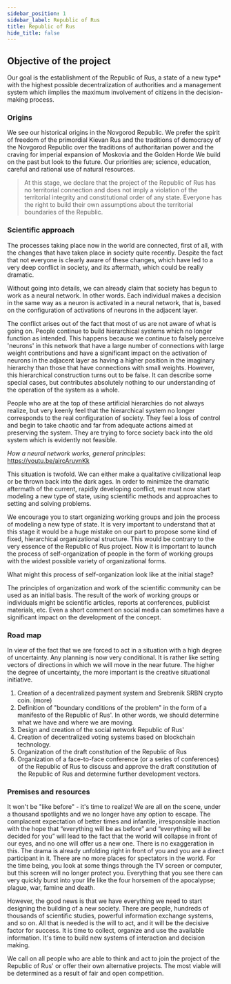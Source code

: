 ```yaml
---
sidebar_position: 1
sidebar_label: Republic of Rus
title: Republic of Rus
hide_title: false
---
```


## Objective of the project

Our goal is the establishment of the Republic of Rus, a state of a new type* with the highest possible
decentralization of authorities and a management system which iimplies the maximum involvement of
citizens in the decision-making process.

### Origins

We see our historical origins in the Novgorod Republic. We prefer the spirit of freedom of the primordial
Kievan Rus and the traditions of democracy of the Novgorod Republic over the traditions of authoritarian
power and the craving for imperial expansion of Moskovia and the Golden Horde
We build on the past but look to the future. Our priorities are; science, education, careful and rational
use of natural resources.

> At this stage, we declare that the project of the Republic of Rus has no territorial connection and does not imply a violation of
the territorial integrity and constitutional order of any state. Everyone has the right to build their own assumptions about the
territorial boundaries of the Republic.

### Scientific approach

The processes taking place now in the world are connected, first of all, with the changes that have taken
place in society quite recently. Despite the fact that not everyone is clearly aware of these changes,
which have led to a very deep conflict in society, and its aftermath, which could be really dramatic.

Without going into details, we can already claim that society has begun to work as a neural network. In
other words. Each individual makes a decision in the same way as a neuron is activated in a neural
network, that is, based on the configuration of activations of neurons in the adjacent layer.

The conflict arises out of the fact that most of us are not aware of what is going on. People continue to
build hierarchical systems which no longer function as intended. This happens because we continue to
falsely perceive 'neurons' in this network that have a large number of connections with large weight
contributions and have a significant impact on the activation of neurons in the adjacent layer as having a
higher position in the imaginary hierarchy than those that have connections with small weights.
However, this hierarchical construction turns out to be false. It can describe some special cases, but
contributes absolutely nothing to our understanding of the operation of the system as a whole.

People who are at the top of these artificial hierarchies do not always realize, but very keenly feel that
the hierarchical system no longer corresponds to the real configuration of society. They feel a loss of
control and begin to take chaotic and far from adequate actions aimed at preserving the system. They
are trying to force society back into the old system which is evidently not feasible.

*How a neural network works, general principles*: https://youtu.be/aircAruvnKk

This situation is twofold. We can either make a qualitative civilizational leap or be thrown back into the
dark ages. In order to minimize the dramatic aftermath of the current, rapidly developing conflict, we
must now start modeling a new type of state, using scientific methods and approaches to setting and
solving problems.

We encourage you to start organizing working groups and join the process of modeling a new type of
state. It is very important to understand that at this stage it would be a huge mistake on our part to
propose some kind of fixed, hierarchical organizational structure. This would be contrary to the very
essence of the Republic of Rus project. Now it is important to launch the process of self-organization of
people in the form of working groups with the widest possible variety of organizational forms.

What might this process of self-organization look like at the initial stage?

The principles of organization and work of the scientific community can be used as an initial basis. The
result of the work of working groups or individuals might be scientific articles, reports at conferences,
publicist materials, etc. Even a short comment on social media can sometimes have a significant impact
on the development of the concept.

### Road map

In view of the fact that we are forced to act in a situation with a high degree of uncertainty. Any planning
is now very conditional. It is rather like setting vectors of directions in which we will move in the near
future. The higher the degree of uncertainty, the more important is the creative situational initiative.

1. Creation of a decentralized payment system and Srebrenik SRBN crypto coin. (more)
2. Definition of "boundary conditions of the problem" in the form of a manifesto of the Republic of
Rus'. In other words, we should determine what we have and where we are moving.
3. Design and creation of the social network Republic of Rus'
4. Creation of decentralized voting systems based on blockchain technology.
5. Organization of the draft constitution of the Republic of Rus
6. Organization of a face-to-face conference (or a series of conferences) of the Republic of Rus to
discuss and approve the draft constitution of the Republic of Rus and determine further
development vectors.

### Premises and resources

It won't be "like before" - it's time to realize! We are all on the scene, under a thousand spotlights and
we no longer have any option to escape. The complacent expectation of better times and infantile,
irresponsible inaction with the hope that “everything will be as before” and “everything will be decided
for you” will lead to the fact that the world will collapse in front of our eyes, and no one will offer us a
new one. There is no exaggeration in this. The drama is already unfolding right in front of you and you
are a direct participant in it. There are no more places for spectators in the world. For the time being,
you look at some things through the TV screen or computer, but this screen will no longer protect you.
Everything that you see there can very quickly burst into your life like the four horsemen of the
apocalypse; plague, war, famine and death.

However, the good news is that we have everything we need to start designing the building of a new
society. There are people, hundreds of thousands of scientific studies, powerful information exchange
systems, and so on. All that is needed is the will to act, and it will be the decisive factor for success. It is
time to collect, organize and use the available information. It's time to build new systems of interaction
and decision making.

We call on all people who are able to think and act to join the project of the Republic of Rus' or offer
their own alternative projects. The most viable will be determined as a result of fair and open
competition.
